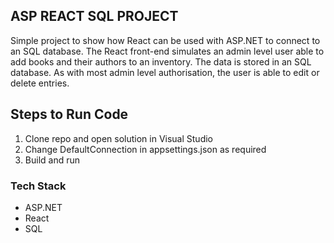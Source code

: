 ## ASP REACT SQL PROJECT
Simple project to show how React can be used with ASP.NET to connect to an SQL database. 
The React front-end simulates an admin level user able to add books and their authors to an inventory. The data is stored in an SQL database. As with most admin level authorisation, the user is able to edit or delete entries. 

## Steps to Run Code
1. Clone repo and open solution in Visual Studio
2. Change DefaultConnection in appsettings.json as required
3. Build and run

### Tech Stack
- ASP.NET
- React
- SQL
